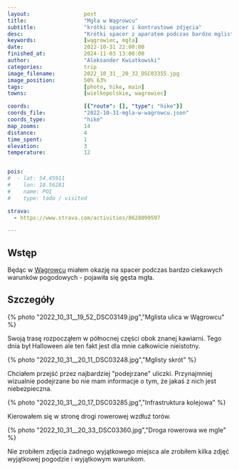 ```yaml
---
layout:                 post
title:                  "Mgła w Wągrowcu"
subtitle:               "krótki spacer i kontrastowe zdjęcia"
desc:                   "Krótki spacer z aparatem podczas bardzo mglistego wieczoru w Wągrowcu"
keywords:               [wągrowiec, mgła]
date:                   2022-10-31 22:00:00
finished_at:            2024-11-03 13:00:00
author:                 "Aleksander Kwiatkowski"
categories:             trip
image_filename:         2022_10_31__20_32_DSC03355.jpg
image_position:         50% 63%
tags:                   [photo, hike, main]
towns:                  [wielkopolskie, wagrowiec]

coords:                 [{"route": [], "type": "hike"}]
coords_file:            "2022-10-31-mgla-w-wagrowcu.json"
coords_type:            "hike"
map_zooms:              14
distance:               4
time_spent:             1
elevation:              3
temperature:            12


pois:
#  - lat: 54.45911
#    lon: 18.56281
#    name: POI
#    type: todo / visited

strava:
  - https://www.strava.com/activities/8628099597

---
```


[wiki-wagrowiec]: https://pl.wikipedia.org/wiki/W%C4%85growiec

## Wstęp

Będąc w [Wągrowcu][wiki-wagrowiec] miałem okazję na spacer podczas
bardzo ciekawych warunków pogodowych - pojawiła się gęsta mgła.

## Szczegóły

{% photo "2022_10_31__19_52_DSC03149.jpg","Mglista ulica w Wągrowcu" %}

Swoją trasę rozpocząłem w północnej części obok znanej kawiarni. Tego
dnia był Halloween ale ten fakt jest dla mnie całkowicie nieistotny.

{% photo "2022_10_31__20_11_DSC03248.jpg","Mglisty skrót" %}

Chciałem przejść przez najbardziej "podejrzane" uliczki. Przynajmniej
wizualnie podejrzane bo nie mam informacje o tym, że jakaś z nich jest
niebezpieczna.

{% photo "2022_10_31__20_17_DSC03285.jpg","Infrastruktura kolejowa" %}

Kierowałem się w stronę drogi rowerowej wzdłuż torów.

{% photo "2022_10_31__20_33_DSC03360.jpg","Droga rowerowa we mgle" %}

Nie zrobiłem zdjęcia żadnego wyjątkowego miejsca ale zrobiłem kilka zdjęć
wyjątkowej pogodzie i wyjątkowym warunkom.
